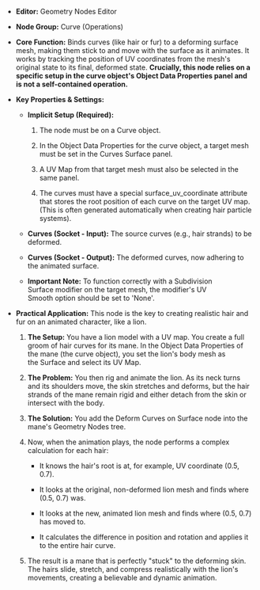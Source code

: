 - **Editor:** Geometry Nodes Editor
    
- **Node Group:** Curve (Operations)
    
- **Core Function:** Binds curves (like hair or fur) to a deforming surface mesh, making them stick to and move with the surface as it animates. It works by tracking the position of UV coordinates from the mesh's original state to its final, deformed state. **Crucially, this node relies on a specific setup in the curve object's Object Data Properties panel and is not a self-contained operation.**
    
- **Key Properties & Settings:**
    
    - **Implicit Setup (Required):**
        
        1. The node must be on a Curve object.
            
        2. In the Object Data Properties for the curve object, a target mesh must be set in the Curves Surface panel.
            
        3. A UV Map from that target mesh must also be selected in the same panel.
            
        4. The curves must have a special surface_uv_coordinate attribute that stores the root position of each curve on the target UV map. (This is often generated automatically when creating hair particle systems).
            
    - **Curves (Socket - Input):** The source curves (e.g., hair strands) to be deformed.
        
    - **Curves (Socket - Output):** The deformed curves, now adhering to the animated surface.
        
    - **Important Note:** To function correctly with a Subdivision Surface modifier on the target mesh, the modifier's UV Smooth option should be set to 'None'.
        
- **Practical Application:** This node is the key to creating realistic hair and fur on an animated character, like a lion.
    
    1. **The Setup:** You have a lion model with a UV map. You create a full groom of hair curves for its mane. In the Object Data Properties of the mane (the curve object), you set the lion's body mesh as the Surface and select its UV Map.
        
    2. **The Problem:** You then rig and animate the lion. As its neck turns and its shoulders move, the skin stretches and deforms, but the hair strands of the mane remain rigid and either detach from the skin or intersect with the body.
        
    3. **The Solution:** You add the Deform Curves on Surface node into the mane's Geometry Nodes tree.
        
    4. Now, when the animation plays, the node performs a complex calculation for each hair:
        
        - It knows the hair's root is at, for example, UV coordinate (0.5, 0.7).
            
        - It looks at the original, non-deformed lion mesh and finds where (0.5, 0.7) was.
            
        - It looks at the new, animated lion mesh and finds where (0.5, 0.7) has moved to.
            
        - It calculates the difference in position and rotation and applies it to the entire hair curve.
            
    5. The result is a mane that is perfectly "stuck" to the deforming skin. The hairs slide, stretch, and compress realistically with the lion's movements, creating a believable and dynamic animation.